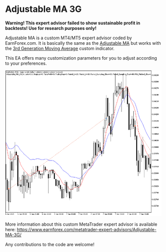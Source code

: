 # Adjustable MA 3G

**Warning! This expert advisor failed to show sustainable profit in backtests! Use for research purposes only!**

Adjustable MA is a custom MT4/MT5 expert advisor coded by EarnForex.com. It is basically the same as the [Adjustable MA](https://github.com/EarnForex/Adjustable-MA) but works with the [3rd Generation Moving Average](https://github.com/EarnForex/3rd-Generation-Moving-Average) custom indicator.

This EA offers many customization parameters for you to adjust according to your preferences.

![Adjustable MA 3G example trades on the 15-minute chart in MetaTrader 5 Stratregy Tester](https://github.com/EarnForex/Adjustable-MA-3G/blob/main/adjustable_ma_3g_example_backtest.png)

More information about this custom MetaTrader expert advisor is available here: https://www.earnforex.com/metatrader-expert-advisors/Adjustable-MA-3G/

Any contributions to the code are welcome!
